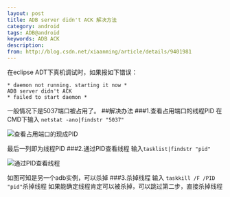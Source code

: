 ```yaml
---
layout: post
title: ADB server didn't ACK 解决方法
category: android
tags: ADB@android
keywords: ADB ACK
description: 
from: http://blog.csdn.net/xiaanming/article/details/9401981
---
```


在eclipse ADT下真机调试时，如果报如下错误：
```
* daemon not running. starting it now * 
ADB server didn't ACK 
* failed to start daemon * 
```
一般情况下是5037端口被占用了。
##解决办法
###1.查看占用端口的线程PID
在CMD下输入
```netstat -ano|findstr "5037" ```

![查看占用端口的现成PID](/public/upload/android/adb-didt-ack-1.jpg)

最后一列即为线程PID
###2.通过PID查看线程
输入```tasklist|findstr "pid"```

![通过PID查看线程](/public/upload/android/adb-didt-ack-2.jpg)

如图可知是另一个adb实例，可以杀掉
###3.杀掉线程
输入 ```taskkill /F /PID "pid"```杀掉线程
如果能确定线程肯定可以被杀掉，可以跳过第二步，直接杀掉线程